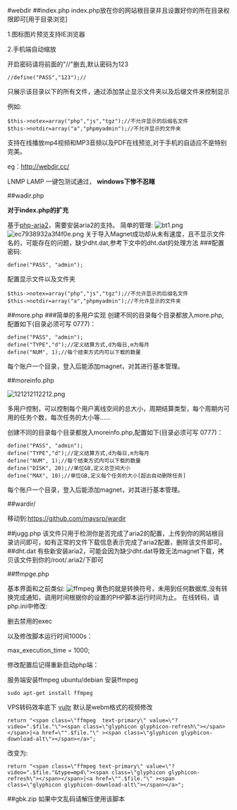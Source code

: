 #webdir
##index.php
index.php放在你的网站根目录并且设置好你的所在目录权限即可[用于目录浏览]

1.图标图片预览支持IE浏览器

2.手机端自动缩放

开启密码请将前面的"//"删去,默认密码为123
```
//define("PASS","123");//
```
只展示该目录以下的所有文件，通过添加禁止显示文件夹以及后缀文件来控制显示

例如:
```
$this->notex=array("php","js","tgz");//不允许显示的后缀名文件
$this->notdir=array("a","phpmyadmin");//不允许显示的文件夹
```

支持在线播放mp4视频和MP3音频以及PDF在线预览,对于手机的自适应不是特别完美。

eg：http://webdir.cc/

LNMP LAMP 一键包测试通过， **windows下惨不忍睹** 

##wadir.php

**对于index.php的扩充**

基于<a href="https://github.com/shiny/php-aria2">php-aria2</a>，需要安装aria2的支持。
简单的管理:
<img src="http://inory.net/images/2016/12/26/bt1.png" alt="bt1.png" border="0">
<img src="http://inory.net/images/2017/01/03/1561515.png" alt="ec7938932a3f4f0e.png" border="0">
关于导入Magnet成功却从未有速度，且不显示文件名的，可能存在的问题，缺少dht.dat,参考下文中的dht.dat的处理方法
###配置
密码:
```
define("PASS", "admin");
```
配置显示文件以及文件夹
```
$this->notex=array("php","js","tgz");//不允许显示的后缀名文件
$this->notdir=array("a","phpmyadmin");//不允许显示的文件夹
```
##more.php
###简单的多用户实现
创建不同的目录每个目录都放入more.php,配置如下(目录必须可写 0777)：
```
define("PASS", "admin");
define("TYPE","d");//定义结算方式,d为每日,m为每月
define("NUM", 1);//每个结束方式内可以下载的数量
```

每个账户一个目录，登入后能添加magnet，对其进行基本管理。

##moreinfo.php

<img src="http://inory.net/images/2016/12/27/121212112212.png" alt="121212112212.png" border="0" />

多用户控制，可以控制每个用户离线空间的总大小，周期结算类型，每个周期内可用的任务个数，每次任务的大小等......

创建不同的目录每个目录都放入moreinfo.php,配置如下(目录必须可写 0777)：
```
define("PASS", "admin");
define("TYPE","d");//定义结算方式,d为每日,m为每月
define("NUM", 1);//每个结束方式内可以下载的数量
define("DISK", 20);//单位GB,定义总空间大小
define("MAX", 10);//单位GB,定义每个任务的大小[超出自动删除任务]
```
每个账户一个目录，登入后能添加magnet，对其进行基本管理。


##wardir/

移动到:https://github.com/maysrp/wardir

##jugg.php
该文件只用于检测你是否完成了aria2的配置，上传到你的网站根目录访问即可，如有正常的文件下载信息表示完成了aria2配置，删除该文件即可。
##dht.dat
有些新安装aria2，可能会因为缺少dht.dat导致无法magnet下载，拷贝该文件到你的/root/.aria2/下即可

##ffmpge.php

基本界面和之前类似:
![ffmpeg](http://git.oschina.net/uploads/images/2016/1219/040352_a973d056_700748.png "界面")
黄色的就是转换符号，未用到任何数据库,没有转换完成通知，调用时间根据你的设置的PHP脚本运行时间为止。
在线转码，请
php.ini中修改:

删去禁用的exec

以及修改脚本运行时间1000s：

max_execution_time = 1000; 

修改配置后记得重新启动php端：

服务端安装ffmpeg
ubuntu/debian 安装ffmpeg
```
sudo apt-get install ffmpeg
```
VPS转码效率底下
[vultr](http://git.oschina.net/uploads/images/2016/1219/035456_77bbf7bf_700748.png "转换速度")
默认是webm格式的视频修改

```
return "<span class=\"ffmpeg  text-primary\" value=\"?video=".$file."\"><span class=\"glyphicon glyphicon-refresh\"></span></span>|<a href=\"".$file."\" ><span class=\"glyphicon glyphicon-download-alt\"></span></a>";
```

改变为:


 ```
return "<span class=\"ffmpeg text-primary\" value=\"?video=".$file."&type=mp4\"><span class=\"glyphicon glyphicon-refresh\"></span></span>|<a href=\"".$file."\" ><span class=\"glyphicon glyphicon-download-alt\"></span></a>";
```

##gbk.zip
如果中文乱码请解压使用该脚本


